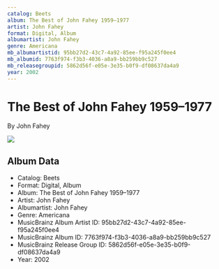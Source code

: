 ```yaml
---
catalog: Beets
album: The Best of John Fahey 1959–1977
artist: John Fahey
format: Digital, Album
albumartist: John Fahey
genre: Americana
mb_albumartistid: 95bb27d2-43c7-4a92-85ee-f95a245f0ee4
mb_albumid: 7763f974-f3b3-4036-a8a9-bb259bb9c527
mb_releasegroupid: 5862d56f-e05e-3e35-b0f9-df08637da4a9
year: 2002
---
```


# The Best of John Fahey 1959–1977

By John Fahey

![](../../assets/beetscovers/John_Fahey-The_Best_of_John_Fahey_1959–1977.jpg)

## Album Data

- Catalog: Beets
- Format: Digital, Album
- Album: The Best of John Fahey 1959–1977
- Artist: John Fahey
- Albumartist: John Fahey
- Genre: Americana
- MusicBrainz Album Artist ID: 95bb27d2-43c7-4a92-85ee-f95a245f0ee4
- MusicBrainz Album ID: 7763f974-f3b3-4036-a8a9-bb259bb9c527
- MusicBrainz Release Group ID: 5862d56f-e05e-3e35-b0f9-df08637da4a9
- Year: 2002

